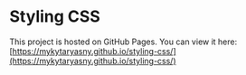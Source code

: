 # Styling CSS

This project is hosted on GitHub Pages. You can view it here:
[https://mykytaryasny.github.io/styling-css/](https://mykytaryasny.github.io/styling-css/)
